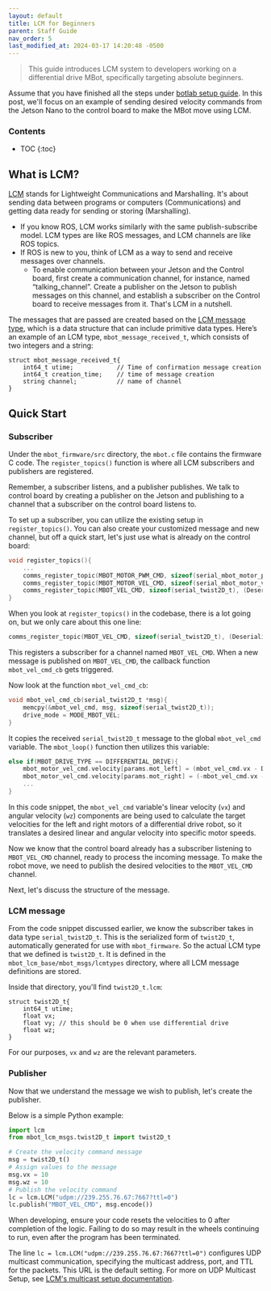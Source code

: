 ```yaml
---
layout: default
title: LCM for Beginners
parent: Staff Guide
nav_order: 5
last_modified_at: 2024-03-17 14:20:48 -0500
---
```


> This guide introduces LCM system to developers working on a differential drive MBot, specifically targeting absolute beginners.

Assume that you have finished all the steps under [botlab setup guide](/docs/botlab/setup-guide/mbot-system-setup). In this post, we'll focus on an example of sending desired velocity commands from the Jetson Nano to the control board to make the MBot move using LCM.

### Contents
- TOC
{:toc}

## What is LCM?
[LCM](https://lcm-proj.github.io/lcm/) stands for Lightweight Communications and Marshalling. It's about sending data between programs or computers (Communications) and getting data ready for sending or storing (Marshalling). 
- If you know ROS, LCM works similarly with the same publish-subscribe model. LCM types are like ROS messages, and LCM channels are like ROS topics.
- If ROS is new to you, think of LCM as a way to send and receive messages over channels.
    - To enable communication between your Jetson and the Control board, first create a communication channel, for instance, named “talking_channel”. Create a publisher on the Jetson to publish messages on this channel, and establish a subscriber on the Control board to receive messages from it. That's LCM in a nutshell.

The messages that are passed are created based on the [LCM message type](https://lcm-proj.github.io/lcm/content/tutorial-lcmgen.html), which is a data structure that can include primitive data types. Here’s an example of an LCM type, `mbot_message_received_t`, which consists of two integers and a string:
```
struct mbot_message_received_t{
    int64_t utime;            // Time of confirmation message creation
    int64_t creation_time;    // time of message creation  
    string channel;           // name of channel 
}
```

## Quick Start
### Subscriber
Under the `mbot_firmware/src` directory, the `mbot.c` file contains the firmware C code. The `register_topics()` function is where all LCM subscribers and publishers are registered.

Remember, a subscriber listens, and a publisher publishes. We talk to control board by creating a publisher on the Jetson and publishing to a channel that a subscriber on the control board listens to.

To set up a subscriber, you can utilize the existing setup in `register_topics()`. You can also create your customized message and new channel, but off a quick start, let's just use what is already on the control board:

```c
void register_topics(){
    ...
    comms_register_topic(MBOT_MOTOR_PWM_CMD, sizeof(serial_mbot_motor_pwm_t), (Deserialize)&mbot_motor_pwm_t_deserialize, (Serialize)&mbot_motor_pwm_t_serialize, (MsgCb)mbot_motor_vel_cmd_cb);
    comms_register_topic(MBOT_MOTOR_VEL_CMD, sizeof(serial_mbot_motor_vel_t), (Deserialize)&mbot_motor_vel_t_deserialize, (Serialize)&mbot_motor_vel_t_serialize, (MsgCb)mbot_motor_pwm_cmd_cb);
    comms_register_topic(MBOT_VEL_CMD, sizeof(serial_twist2D_t), (Deserialize)&twist2D_t_deserialize, (Serialize)&twist2D_t_serialize, (MsgCb)mbot_vel_cmd_cb);
}
```

When you look at `register_topics()` in the codebase, there is a lot going on, but we only care about this one line:

```c
comms_register_topic(MBOT_VEL_CMD, sizeof(serial_twist2D_t), (Deserialize)&twist2D_t_deserialize, (Serialize)&twist2D_t_serialize, (MsgCb)mbot_vel_cmd_cb);
```
This registers a subscriber for a channel named `MBOT_VEL_CMD`. When a new message is published on `MBOT_VEL_CMD`, the callback function `mbot_vel_cmd_cb` gets triggered.

Now look at the function `mbot_vel_cmd_cb`:

```c
void mbot_vel_cmd_cb(serial_twist2D_t *msg){
    memcpy(&mbot_vel_cmd, msg, sizeof(serial_twist2D_t));
    drive_mode = MODE_MBOT_VEL;
}
```
It copies the received `serial_twist2D_t` message to the global `mbot_vel_cmd` variable. The `mbot_loop()` function then utilizes this variable:
```c
else if(MBOT_DRIVE_TYPE == DIFFERENTIAL_DRIVE){
    mbot_motor_vel_cmd.velocity[params.mot_left] = (mbot_vel_cmd.vx - DIFF_BASE_RADIUS * mbot_vel_cmd.wz) / DIFF_WHEEL_RADIUS;
    mbot_motor_vel_cmd.velocity[params.mot_right] = (-mbot_vel_cmd.vx - DIFF_BASE_RADIUS * mbot_vel_cmd.wz) / DIFF_WHEEL_RADIUS;
    ...
}
```

In this code snippet, the `mbot_vel_cmd` variable's linear velocity (`vx`) and angular velocity (`wz`) components are being used to calculate the target velocities for the left and right motors of a differential drive robot, so it translates a desired linear and angular velocity into specific motor speeds.

Now we know that the control board already has a subscriber listening to `MBOT_VEL_CMD` channel, ready to process the incoming message. To make the robot move, we need to publish the desired velocities to the `MBOT_VEL_CMD` channel. 

Next, let's discuss the structure of the message.

### LCM message
From the code snippet discussed earlier, we know the subscriber takes in data type `serial_twist2D_t`. This is the serialized form of `twist2D_t`, automatically generated for use with `mbot_firmware`. So the actual LCM type that we defined is `twist2D_t`. It is defined in the `mbot_lcm_base/mbot_msgs/lcmtypes` directory, where all LCM message definitions are stored.

Inside that directory, you'll find `twist2D_t.lcm`:
```
struct twist2D_t{
    int64_t utime;
    float vx;
    float vy; // this should be 0 when use differential drive 
    float wz;
}
```
For our purposes, `vx` and `wz` are the relevant parameters.

### Publisher
Now that we understand the message we wish to publish, let's create the publisher.

Below is a simple Python example:
```python
import lcm
from mbot_lcm_msgs.twist2D_t import twist2D_t

# Create the velocity command message
msg = twist2D_t()
# Assign values to the message
msg.vx = 10
msg.wz = 10
# Publish the velocity command
lc = lcm.LCM("udpm://239.255.76.67:7667?ttl=0")
lc.publish("MBOT_VEL_CMD", msg.encode())
```

When developing, ensure your code resets the velocities to 0 after completion of the logic. Failing to do so may result in the wheels continuing to run, even after the program has been terminated.

The line `lc = lcm.LCM("udpm://239.255.76.67:7667?ttl=0")` configures UDP multicast communication, specifying the multicast address, port, and TTL for the packets. This URL is the default setting. For more on UDP Multicast Setup, see [LCM's multicast setup documentation](https://lcm-proj.github.io/lcm/content/multicast-setup.html).

